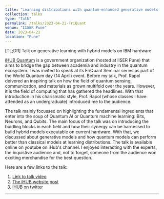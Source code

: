```yaml
---
title: "Learning distributions with quantum-enhanced generative models."
collection: talks
type: "Talk"
permalink: /talks/2023-04-21-FriQuant
venue: "IISER Pune"
date: 2023-04-21
location: "Pune"
--- 
```

[TL;DR] Talk on generative learning with hybrid models on IBM hardware. 

<a href="https://www.quantech.org.in/" target="_blank">iHUB Quantum</a> is a government organization (hosted at IISER Pune) that aims to bridge the gap between academia and industry in the quantum ecosystem. I was invited to speak at its FriQuant Seminar series as part of the World Quantum day (14 April) event. Before my talk, Prof. Rapol deivered an inspiring talk on how the field of quantum sensing, communication, and materials as grown multifold over the years. However, it is the field of computing that has gathered the headlines. With that introduction in his charismatic style, Prof. Rapol (whose classes I have attended as an undergraduate) introduced me to the audience. 

The talk mainly focussed on highlighting the fundamental ingredients that enter into the soup of Quantum AI or Quantum machine learning: Bits, Neurons, and Qubits. The main focus of the talk was on introducing the buidling blocks in each field and how their synergy can be harnessed to build hybrid models executable on current hardware. With that, we discussed about generative models and how quantum models can perform better than classical models at learning distributions. The talk is available online on youtube on iHub's channel. I enjoyed interacting with the experts, the inquistive audience and, not to forget, someone from the audience won exciting merchandise for the best question. 

Here are a few links to the talk: 
1. <a href="https://youtu.be/jRuTOYlHdeg" target="_blank">Link to talk video</a>
2. <a href="https://www.quantech.org.in/events/learning-distribution-with-quantum-enhanced-generative-models" target="_blank">The iHUB website post</a>
3. <a href="https://twitter.com/iHubQTF/status/1649400506375368705" target="_blank">iHUB on twitter</a>



***
